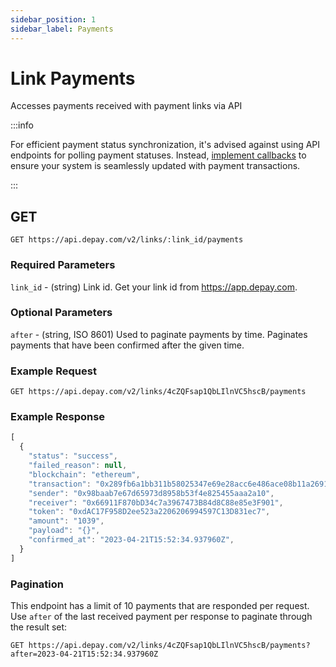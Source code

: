 ```yaml
---
sidebar_position: 1
sidebar_label: Payments
---
```


# Link Payments

Accesses payments received with payment links via API

:::info

For efficient payment status synchronization, it's advised against using API endpoints for polling payment statuses. Instead, [implement callbacks](/docs/payments/integrate/link#callback-request) to ensure your system is seamlessly updated with payment transactions.

:::

## GET

```
GET https://api.depay.com/v2/links/:link_id/payments
```

### Required Parameters

`link_id` - (string) Link id. Get your link id from https://app.depay.com.

### Optional Parameters

`after` - (string, ISO 8601) Used to paginate payments by time. Paginates payments that have been confirmed after the given time.

### Example Request

```
GET https://api.depay.com/v2/links/4cZQFsap1QbLIlnVC5hscB/payments
```

### Example Response

```javascript
[
  {
    "status": "success",
    "failed_reason": null,
    "blockchain": "ethereum",
    "transaction": "0x289fb6a1bb311b58025347e69e28acc6e486ace08b11a26912659f01fce12d62",
    "sender": "0x98baab7e67d65973d8958b53f4e825455aaa2a10",
    "receiver": "0x66911F870bD34c7a3967473B84d8C88e85e3F901",
    "token": "0xdAC17F958D2ee523a2206206994597C13D831ec7",
    "amount": "1039",
    "payload": "{}",
    "confirmed_at": "2023-04-21T15:52:34.937960Z",
  }
]
```

### Pagination

This endpoint has a limit of 10 payments that are responded per request. Use `after` of the last received payment per response to paginate through the result set:

```
GET https://api.depay.com/v2/links/4cZQFsap1QbLIlnVC5hscB/payments?after=2023-04-21T15:52:34.937960Z
```

